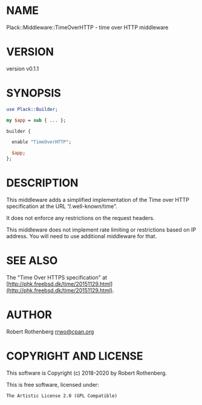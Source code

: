 # NAME

Plack::Middleware::TimeOverHTTP - time over HTTP middleware

# VERSION

version v0.1.1

# SYNOPSIS

```perl
use Plack::Builder;

my $app = sub { ... };

builder {

  enable "TimeOverHTTP";

  $app;
};
```

# DESCRIPTION

This middleware adds a simplified implementation of the Time
over HTTP specification at the URL “/.well-known/time”.

It does not enforce any restrictions on the request headers.

This middleware does not implement rate limiting or restrictions based
on IP address. You will need to use additional middleware for that.

# SEE ALSO

The "Time Over HTTPS specification" at
[http://phk.freebsd.dk/time/20151129.html](http://phk.freebsd.dk/time/20151129.html).

# AUTHOR

Robert Rothenberg <rrwo@cpan.org>

# COPYRIGHT AND LICENSE

This software is Copyright (c) 2018-2020 by Robert Rothenberg.

This is free software, licensed under:

```
The Artistic License 2.0 (GPL Compatible)
```
